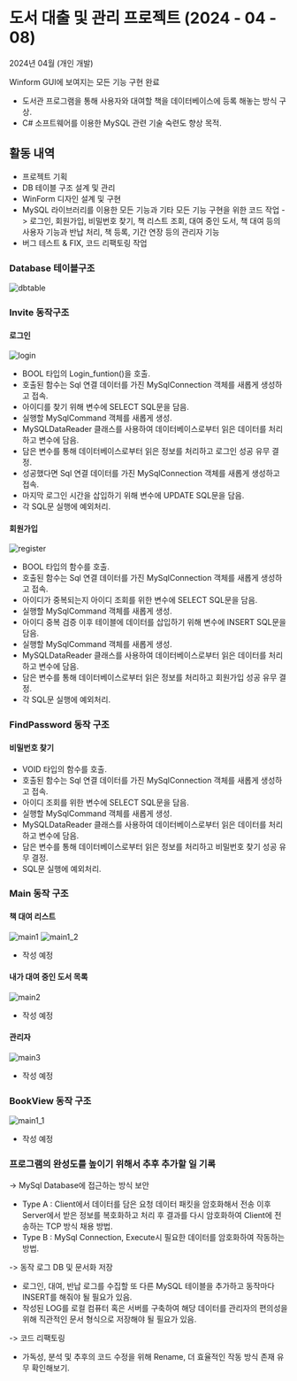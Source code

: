 # 도서 대출 및 관리 프로젝트 (2024 - 04 - 08)

2024년 04월 (개인 개발)

Winform GUI에 보여지는 모든 기능 구현 완료

- 도서관 프로그램을 통해 사용자와 대여할 책을 데이터베이스에 등록 해놓는 방식 구상. 
- C# 소프트웨어를 이용한 MySQL 관련 기술 숙련도 향상 목적.

## 활동 내역

- 프로젝트 기획
- DB 테이블 구조 설계 및 관리
- WinForm 디자인 설계 및 구현
- MySQL 라이브러리를 이용한 모든 기능과 기타 모든 기능 구현을 위한 코드 작업
-> 로그인, 회원가입, 비밀번호 찾기, 책 리스트 조회, 대여 중인 도서, 책 대여 등의 사용자 기능과 반납 처리, 책 등록, 기간 연장 등의 관리자 기능
- 버그 테스트 & FIX, 코드 리팩토링 작업

### Database 테이블구조
![dbtable](https://github.com/KYJ3537/MySQL-Editor-Project/assets/107566312/d2c5065f-14e2-4a51-ad57-a84b837da1c7)

### Invite 동작구조
#### 로그인
![login](https://github.com/KYJ3537/MySQL-Editor-Project/assets/107566312/14264e1a-d2c7-4460-968c-f8dbf92ee2d3)
- BOOL 타입의 Login_funtion()을 호출.
- 호출된 함수는 Sql 연결 데이터를 가진 MySqlConnection 객체를 새롭게 생성하고 접속.
- 아이디를 찾기 위해 변수에 SELECT SQL문을 담음.
- 실행할 MySqlCommand 객체를 새롭게 생성.
- MySQLDataReader 클래스를 사용하여 데이터베이스로부터 읽은 데이터를 처리하고 변수에 담음.
- 담은 변수를 통해 데이터베이스로부터 읽은 정보를 처리하고 로그인 성공 유무 결정.
- 성공했다면 Sql 연결 데이터를 가진 MySqlConnection 객체를 새롭게 생성하고 접속.
- 마지막 로그인 시간을 삽입하기 위해 변수에 UPDATE SQL문을 담음.
- 각 SQL문 실행에 예외처리.
  
#### 회원가입
![register](https://github.com/KYJ3537/MySQL-Editor-Project/assets/107566312/e7cd6617-2af5-4026-a3ac-581fc87f0b00)
- BOOL 타입의 함수를 호출.
- 호출된 함수는 Sql 연결 데이터를 가진 MySqlConnection 객체를 새롭게 생성하고 접속.
- 아이디가 중복되는지 아이디 조회를 위한 변수에 SELECT SQL문을 담음.
- 실행할 MySqlCommand 객체를 새롭게 생성.
- 아이디 중복 검증 이후 테이블에 데이터를 삽입하기 위해 변수에 INSERT SQL문을 담음.
- 실행할 MySqlCommand 객체를 새롭게 생성.
- MySQLDataReader 클래스를 사용하여 데이터베이스로부터 읽은 데이터를 처리하고 변수에 담음.
- 담은 변수를 통해 데이터베이스로부터 읽은 정보를 처리하고 회원가입 성공 유무 결정.
- 각 SQL문 실행에 예외처리.

### FindPassword 동작 구조
#### 비밀번호 찾기

- VOID 타입의 함수를 호출.
- 호출된 함수는 Sql 연결 데이터를 가진 MySqlConnection 객체를 새롭게 생성하고 접속.
- 아이디 조회를 위한 변수에 SELECT SQL문을 담음.
- 실행할 MySqlCommand 객체를 새롭게 생성.
- MySQLDataReader 클래스를 사용하여 데이터베이스로부터 읽은 데이터를 처리하고 변수에 담음.
- 담은 변수를 통해 데이터베이스로부터 읽은 정보를 처리하고 비밀번호 찾기 성공 유무 결정.
- SQL문 실행에 예외처리.
  
### Main 동작 구조
#### 책 대여 리스트
![main1](https://github.com/KYJ3537/MySQL-Editor-Project/assets/107566312/17b509a9-bca9-43aa-b2be-e38d430294f7)
![main1_2](https://github.com/KYJ3537/MySQL-Editor-Project/assets/107566312/2812abe8-e1d0-4c33-9ccf-aaec77c1ff9e)

- 작성 예정
  
#### 내가 대여 중인 도서 목록
![main2](https://github.com/KYJ3537/MySQL-Editor-Project/assets/107566312/08dac9c3-0fd2-49a6-a4c2-68e0993121d6)

- 작성 예정
  
#### 관리자
![main3](https://github.com/KYJ3537/MySQL-Editor-Project/assets/107566312/dc454e80-c50b-4490-8178-0a0427a6e034)

- 작성 예정

### BookView 동작 구조
![main1_1](https://github.com/KYJ3537/MySQL-Editor-Project/assets/107566312/c2f10bce-ce86-40d1-928a-6746de5badc4)

- 작성 예정

### 프로그램의 완성도를 높이기 위해서 추후 추가할 일 기록 

-> MySql Database에 접근하는 방식 보안
- Type A : Client에서 데이터를 담은 요청 데이터 패킷을 암호화해서 전송 이후 Server에서 받은 정보를 복호화하고 처리 후 결과를 다시 암호화하여 Client에 전송하는 TCP 방식 채용 방법.
- Type B : MySql Connection, Execute시 필요한 데이터를 암호화하여 작동하는 방법.
  
-> 동작 로그 DB 및 문서화 저장
- 로그인, 대여, 반납 로그를 수집할 또 다른 MySQL 테이블을 추가하고 동작마다 INSERT를 해줘야 될 필요가 있음.
- 작성된 LOG를 로컬 컴퓨터 혹은 서버를 구축하여 해당 데이터를 관리자의 편의성을 위해 직관적인 문서 형식으로 저장해야 될 필요가 있음.
  
-> 코드 리팩토링
- 가독성, 분석 및 추후의 코드 수정을 위해 Rename, 더 효율적인 작동 방식 존재 유무 확인해보기.

